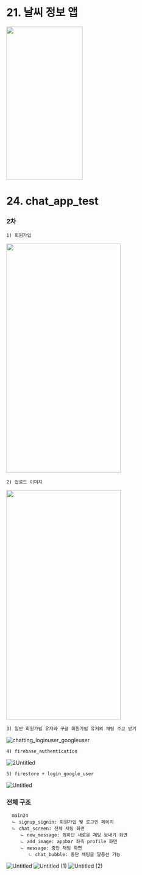 # 21. 날씨 정보 앱
<img src="https://user-images.githubusercontent.com/43669992/225688132-de6542b8-6135-4c1b-a583-bc2408ae1f7d.gif" width="200" height="400"/>

# 24. chat_app_test
### 2차 
    1) 회원가입
<img src="https://user-images.githubusercontent.com/43669992/227701180-0fe71d53-4008-428c-9ef9-1cdc2426b76e.gif" width="300" height="600"/>

    2) 업로드 이미지
<img src="https://user-images.githubusercontent.com/43669992/227701185-cd194cea-0eab-4573-984d-42c90fd3eeab.gif" width="300" height="600"/>

    3) 일반 회원가입 유저와 구글 회원가입 유저의 채팅 주고 받기
![chatting_loginuser_googleuser](https://user-images.githubusercontent.com/43669992/227701186-e21f94b3-e73f-4a41-85d8-2c08d0cae146.gif)

    4) firebase_authentication
![2Untitled](https://user-images.githubusercontent.com/43669992/227703701-09282034-3e88-4cd6-addc-76a9c7d1eab7.png)

    5) firestore + login_google_user
![Untitled](https://user-images.githubusercontent.com/43669992/227702901-b2111759-b4d6-47b3-bdb4-53faf8745ba0.png)

### 전체 구조
      main24
      ㄴ signup_signin: 회원가입 및 로그인 페이지
      ㄴ chat_screen: 전체 채팅 화면
         ㄴ new_message: 최하단 새로운 채팅 보내기 화면
         ㄴ add_image: appbar 좌측 profile 화면
         ㄴ message: 중단 채팅 화면
            ㄴ chat_bubble: 중단 채팅글 말풍선 기능
![Untitled](https://user-images.githubusercontent.com/43669992/227764230-79b7aafd-514b-4354-9fb6-7a0eb3cb1a9d.png)
![Untitled (1)](https://user-images.githubusercontent.com/43669992/227764235-6d08d273-f254-4cdf-86cf-75958725cdb9.png)
![Untitled (2)](https://user-images.githubusercontent.com/43669992/227764237-26ddeb5d-50e3-44a4-b1ec-fa530ec4abae.png)

